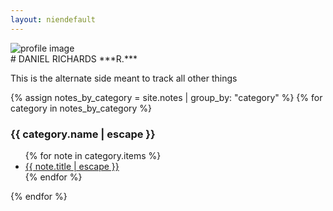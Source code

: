 ```yaml
---
layout: niendefault
---
```

<div class="img-container">
  <img src="/assets/profile_blur.jpg" alt="profile image" />
</div>
# DANIEL RICHARDS ***R.***
<p style="text-align: justify;">
This is the alternate side meant to track all other things
</p>

<section>
  {% assign notes_by_category = site.notes | group_by: "category" %}
  {% for category in notes_by_category %}
  <h3>{{ category.name | escape }}</h3>
  <ul>
    {% for note in category.items %}
    <li>
      <a href="{{ note.url | relative_url }}" class="note-link">{{ note.title | escape }}</a>
    </li>
    {% endfor %}
  </ul>
  {% endfor %}
</section>



